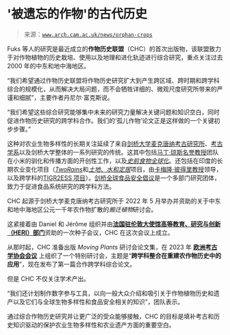<!--yml

类别：未分类

日期：2024 年 5 月 27 日 15:00:32

-->

# '被遗忘的作物'的古代历史

> 来源：[`www.arch.cam.ac.uk/news/orphan-crops`](https://www.arch.cam.ac.uk/news/orphan-crops)

Fuks 等人的研究是最近成立的**作物历史联盟**（CHC）的首次出版物，该联盟致力于对作物植物的历史栽培、使用以及地理和进化轨迹进行综合研究，重点关注过去 2000 年的中东和地中海地区。

“我们希望通过作物历史联盟将作物历史研究扩大到产生跨区域、跨时期和跨学科综合的规模化，从而解决大局问题，而不会牺牲详细的、微观尺度研究所带来的严谨和细腻”，主要作者丹尼尔·富克斯说。

“我们希望这些综合研究能够集中未来的研究力量解决关键问题和知识空白，同时促进作物历史研究的跨学科合作。我们的‘孤儿作物’论文正是这样做的一个关键初步步骤。”

这种对农业生物多样性的长期关注延续了来自[剑桥大学麦克唐纳考古研究所](https://www.arch.cam.ac.uk/institutes-and-facilities-overview/mcdonald-institute-archaeological-research)、[考古学系](https://www.arch.cam.ac.uk/)以及剑桥大学整体的一系列研究的传统。这其中包括[马丁·琼斯名誉教授](https://www.arch.cam.ac.uk/directory/mkj12)团队在小米的驯化和传播方面的开创性工作，以及[*史前食物全球化*](https://www.foglip.mcdonald.cam.ac.uk/index.html)。还包括在印度的长期农业变化项目（[*TwoRains*](https://www.arch.cam.ac.uk/research/projects/recently-completed-projects/tworains)和[*土地、水和定居*](https://www.arch.cam.ac.uk/research/projects/archived-projects/land-water-and-settlement)项目，由[卡梅隆·彼得里教授](https://www.arch.cam.ac.uk/directory/cap59)领导，以及跨学科的[TIGR2ESS 项目](https://www.arch.cam.ac.uk/research/projects/archived-projects/tigr2ess-transforming-indias-green-revolution-research-and)）。[剑桥全球食品安全倡议](https://www.globalfood.cam.ac.uk/)是一个多部门研究团体，致力于促进食品系统研究的跨学科方法。

CHC 起源于剑桥大学麦克唐纳考古研究所于 2022 年 5 月举办并资助的关于中东和地中海地区公元一千年农作物扩散的*搬迁植物*研讨会。

这紧接着由 Daniel 和 Jérôme 组织并由[**法国驻伦敦大使馆高等教育、研究与创新（HERI）部门**](https://uk.ambafrance.org/-Science-Tech-)资助的一次种子会议，CHC 在这次会议上成立。

从那时起，CHC 准备出版 *Moving Plants* 研讨会论文集，在 2023 年 [**欧洲考古学协会会议**](https://www.e-a-a.org/EAA/Conferences/EAA/Navigation_conferences/EAA_conferences.aspx?hkey=214646c8-7764-4c8a-851a-fc06cb3a0838) 上组织了一个特别研讨会，主题是“**跨学科整合在重建农作物历史中的应用**”，现在发布了第一篇合作跨学科综合论文。

但是 CHC 不仅关注学术产出。

“我们还计划制作数字参与工具，以向一般大众介绍和吸引关于作物植物历史和遗产以及它们与全球生物多样性和食品安全相关的知识”，团队表示。

通过综合作物历史研究并让更广泛的受众能够接触，CHC 的目标是填补考古和历史知识驱动的保护农业生物多样性和农业遗产方面的重要空白。
